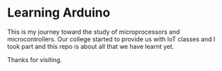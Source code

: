 # Learning Arduino
This is my journey toward the study of microprocessors and microcontrollers. Our college started to provide us with IoT classes and I took part and this repo is about all that we have learnt yet.

Thanks for visiting.
